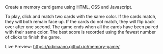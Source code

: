 Create a memory card game using HTML, CSS and Javascript.

To play, click and match two cards with the same color. If the cards match, they will both remain face up. If the cards do not match, they will flip back over after one second. The game ends when all the cards have been paired with their same color. The best score is recorded using the fewest number of clicks to finish the game.

Live Preview: https://pdimaano.github.io/memory-game/